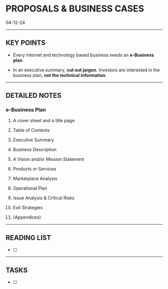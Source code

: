 # PROPOSALS & BUSINESS CASES
04-12-24


---
## KEY POINTS

- Every internet and technology based business needs an **e-Business plan**. 

- In an executive summary, **cut out jargon**. Investors are interested in the business plan, **not the technical information**.


---
## DETAILED NOTES

### e-Business Plan
1. A cover sheet and a title page
   
2. Table of Contents

3. Executive Summary

4. Business Description

5. A Vision and/or Mission Statement 

6. Products or Services

7. Marketplace Analysis

8. Operational Plan

9. Issue Analysis & Critical Risks

10. Exit Strategies

11. (Appendices)  


---
## READING LIST
- [ ]


---
## TASKS
- [ ]
